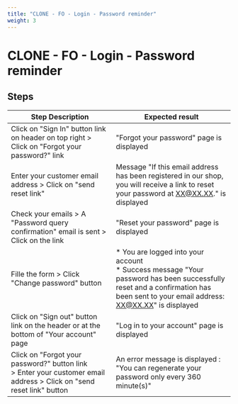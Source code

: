 ```yaml
---
title: "CLONE - FO - Login - Password reminder"
weight: 3
---
```


# CLONE - FO - Login - Password reminder
## Steps
| Step Description | Expected result |
| ----- | ----- |
| Click on "Sign In" button link on header on top right > Click on "Forgot your password?" link | "Forgot your password" page is displayed |
| Enter your customer email address > Click on "send reset link" | Message "If this email address has been registered in our shop, you will receive a link to reset your password at XX@XX.XX." is displayed |
| Check your emails > A "Password query confirmation" email is sent > Click on the link | "Reset your password" page is displayed |
| Fille the form > Click "Change password" button | * You are logged into your account<br> * Success message "Your password has been successfully reset and a confirmation has been sent to your email address: XX@XX.XX" is displayed |
| Click on "Sign out" button link on the header or at the bottom of "Your account" page | "Log in to your account" page is displayed |
| Click on "Forgot your password?" button link > Enter your customer email address > Click on "send reset link" button | An error message is displayed : "You can regenerate your password only every 360 minute(s)" |
